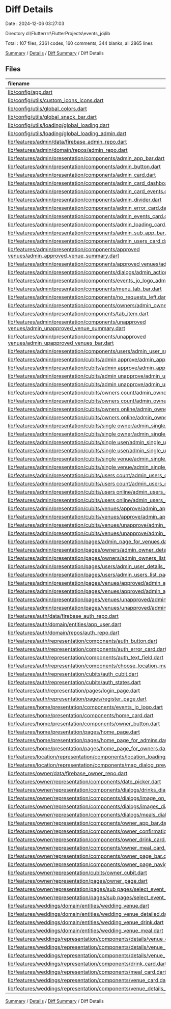 # Diff Details

Date : 2024-12-06 03:27:03

Directory d:\\Flutterrrr\\FlutterProjects\\events_jo\\lib

Total : 107 files,  2361 codes, 160 comments, 344 blanks, all 2865 lines

[Summary](results.md) / [Details](details.md) / [Diff Summary](diff.md) / Diff Details

## Files
| filename | language | code | comment | blank | total |
| :--- | :--- | ---: | ---: | ---: | ---: |
| [lib/config/app.dart](/lib/config/app.dart) | Dart | 29 | 11 | 0 | 40 |
| [lib/config/utils/custom_icons_icons.dart](/lib/config/utils/custom_icons_icons.dart) | Dart | 6 | 0 | 0 | 6 |
| [lib/config/utils/global_colors.dart](/lib/config/utils/global_colors.dart) | Dart | 18 | -1 | 8 | 25 |
| [lib/config/utils/global_snack_bar.dart](/lib/config/utils/global_snack_bar.dart) | Dart | 16 | 0 | 0 | 16 |
| [lib/config/utils/loading/global_loading.dart](/lib/config/utils/loading/global_loading.dart) | Dart | 13 | 0 | 0 | 13 |
| [lib/config/utils/loading/global_loading_admin.dart](/lib/config/utils/loading/global_loading_admin.dart) | Dart | 3 | 0 | 0 | 3 |
| [lib/features/admin/data/firebase_admin_repo.dart](/lib/features/admin/data/firebase_admin_repo.dart) | Dart | 104 | 15 | 17 | 136 |
| [lib/features/admin/domain/repos/admin_repo.dart](/lib/features/admin/domain/repos/admin_repo.dart) | Dart | 17 | 0 | 12 | 29 |
| [lib/features/admin/presentation/components/admin_app_bar.dart](/lib/features/admin/presentation/components/admin_app_bar.dart) | Dart | 47 | 0 | 5 | 52 |
| [lib/features/admin/presentation/components/admin_button.dart](/lib/features/admin/presentation/components/admin_button.dart) | Dart | 39 | -45 | 1 | -5 |
| [lib/features/admin/presentation/components/admin_card.dart](/lib/features/admin/presentation/components/admin_card.dart) | Dart | -19 | -1 | 0 | -20 |
| [lib/features/admin/presentation/components/admin_card_dashboard.dart](/lib/features/admin/presentation/components/admin_card_dashboard.dart) | Dart | 80 | 0 | 4 | 84 |
| [lib/features/admin/presentation/components/admin_card_events.dart](/lib/features/admin/presentation/components/admin_card_events.dart) | Dart | 80 | 0 | 4 | 84 |
| [lib/features/admin/presentation/components/admin_divider.dart](/lib/features/admin/presentation/components/admin_divider.dart) | Dart | 36 | 0 | 3 | 39 |
| [lib/features/admin/presentation/components/admin_error_card.dart](/lib/features/admin/presentation/components/admin_error_card.dart) | Dart | 42 | 0 | 4 | 46 |
| [lib/features/admin/presentation/components/admin_events_card.dart](/lib/features/admin/presentation/components/admin_events_card.dart) | Dart | 131 | 3 | 4 | 138 |
| [lib/features/admin/presentation/components/admin_loading_card.dart](/lib/features/admin/presentation/components/admin_loading_card.dart) | Dart | 29 | 0 | 3 | 32 |
| [lib/features/admin/presentation/components/admin_sub_app_bar.dart](/lib/features/admin/presentation/components/admin_sub_app_bar.dart) | Dart | 35 | 0 | 5 | 40 |
| [lib/features/admin/presentation/components/admin_users_card.dart](/lib/features/admin/presentation/components/admin_users_card.dart) | Dart | 96 | 1 | 4 | 101 |
| [lib/features/admin/presentation/components/approved venues/admin_approved_venue_summary.dart](/lib/features/admin/presentation/components/approved%20venues/admin_approved_venue_summary.dart) | Dart | 12 | 0 | -1 | 11 |
| [lib/features/admin/presentation/components/approved venues/admin_approved_venues_bar.dart](/lib/features/admin/presentation/components/approved%20venues/admin_approved_venues_bar.dart) | Dart | 17 | 0 | 0 | 17 |
| [lib/features/admin/presentation/components/dialogs/admin_actions_dialog.dart](/lib/features/admin/presentation/components/dialogs/admin_actions_dialog.dart) | Dart | 6 | 0 | 0 | 6 |
| [lib/features/admin/presentation/components/events_jo_logo_admin.dart](/lib/features/admin/presentation/components/events_jo_logo_admin.dart) | Dart | 65 | 0 | 3 | 68 |
| [lib/features/admin/presentation/components/menu_tab_bar.dart](/lib/features/admin/presentation/components/menu_tab_bar.dart) | Dart | 31 | 2 | 0 | 33 |
| [lib/features/admin/presentation/components/no_requests_left.dart](/lib/features/admin/presentation/components/no_requests_left.dart) | Dart | 4 | 0 | 1 | 5 |
| [lib/features/admin/presentation/components/owners/admin_owner_summary.dart](/lib/features/admin/presentation/components/owners/admin_owner_summary.dart) | Dart | 94 | 8 | 13 | 115 |
| [lib/features/admin/presentation/components/tab_item.dart](/lib/features/admin/presentation/components/tab_item.dart) | Dart | 23 | -22 | 0 | 1 |
| [lib/features/admin/presentation/components/unapproved venues/admin_unapproved_venue_summary.dart](/lib/features/admin/presentation/components/unapproved%20venues/admin_unapproved_venue_summary.dart) | Dart | 12 | 0 | -2 | 10 |
| [lib/features/admin/presentation/components/unapproved venues/admin_upapproved_venues_bar.dart](/lib/features/admin/presentation/components/unapproved%20venues/admin_upapproved_venues_bar.dart) | Dart | 17 | 0 | 0 | 17 |
| [lib/features/admin/presentation/components/users/admin_user_summary.dart](/lib/features/admin/presentation/components/users/admin_user_summary.dart) | Dart | 94 | 8 | 12 | 114 |
| [lib/features/admin/presentation/cubits/admin approve/admin_approve_cubit.dart](/lib/features/admin/presentation/cubits/admin%20approve/admin_approve_cubit.dart) | Dart | -104 | -18 | -17 | -139 |
| [lib/features/admin/presentation/cubits/admin approve/admin_approve_states.dart](/lib/features/admin/presentation/cubits/admin%20approve/admin_approve_states.dart) | Dart | -14 | -4 | -9 | -27 |
| [lib/features/admin/presentation/cubits/admin unapprove/admin_unapprove_cubit.dart](/lib/features/admin/presentation/cubits/admin%20unapprove/admin_unapprove_cubit.dart) | Dart | -114 | -23 | -20 | -157 |
| [lib/features/admin/presentation/cubits/admin unapprove/admin_unapprove_states.dart](/lib/features/admin/presentation/cubits/admin%20unapprove/admin_unapprove_states.dart) | Dart | -16 | -4 | -11 | -31 |
| [lib/features/admin/presentation/cubits/owners count/admin_owners_count_cubit.dart](/lib/features/admin/presentation/cubits/owners%20count/admin_owners_count_cubit.dart) | Dart | 51 | 13 | 14 | 78 |
| [lib/features/admin/presentation/cubits/owners count/admin_owners_count_states.dart](/lib/features/admin/presentation/cubits/owners%20count/admin_owners_count_states.dart) | Dart | 12 | 4 | 8 | 24 |
| [lib/features/admin/presentation/cubits/owners online/admin_owners_online_cubit.dart](/lib/features/admin/presentation/cubits/owners%20online/admin_owners_online_cubit.dart) | Dart | 23 | 5 | 7 | 35 |
| [lib/features/admin/presentation/cubits/owners online/admin_owners_online_states.dart](/lib/features/admin/presentation/cubits/owners%20online/admin_owners_online_states.dart) | Dart | 12 | 4 | 8 | 24 |
| [lib/features/admin/presentation/cubits/single owner/admin_single_owner_cubit.dart](/lib/features/admin/presentation/cubits/single%20owner/admin_single_owner_cubit.dart) | Dart | 32 | 6 | 9 | 47 |
| [lib/features/admin/presentation/cubits/single owner/admin_single_owner_states.dart](/lib/features/admin/presentation/cubits/single%20owner/admin_single_owner_states.dart) | Dart | 13 | 4 | 9 | 26 |
| [lib/features/admin/presentation/cubits/single user/admin_single_user_cubit.dart](/lib/features/admin/presentation/cubits/single%20user/admin_single_user_cubit.dart) | Dart | 32 | 6 | 9 | 47 |
| [lib/features/admin/presentation/cubits/single user/admin_single_user_states.dart](/lib/features/admin/presentation/cubits/single%20user/admin_single_user_states.dart) | Dart | 13 | 4 | 9 | 26 |
| [lib/features/admin/presentation/cubits/single venue/admin_single_venue_cubit.dart](/lib/features/admin/presentation/cubits/single%20venue/admin_single_venue_cubit.dart) | Dart | 142 | 11 | 21 | 174 |
| [lib/features/admin/presentation/cubits/single venue/admin_single_venue_states.dart](/lib/features/admin/presentation/cubits/single%20venue/admin_single_venue_states.dart) | Dart | 16 | 5 | 10 | 31 |
| [lib/features/admin/presentation/cubits/users count/admin_users_count_cubit.dart](/lib/features/admin/presentation/cubits/users%20count/admin_users_count_cubit.dart) | Dart | 51 | 13 | 14 | 78 |
| [lib/features/admin/presentation/cubits/users count/admin_users_count_states.dart](/lib/features/admin/presentation/cubits/users%20count/admin_users_count_states.dart) | Dart | 12 | 4 | 8 | 24 |
| [lib/features/admin/presentation/cubits/users online/admin_users_online_cubit.dart](/lib/features/admin/presentation/cubits/users%20online/admin_users_online_cubit.dart) | Dart | 23 | 5 | 7 | 35 |
| [lib/features/admin/presentation/cubits/users online/admin_users_online_states.dart](/lib/features/admin/presentation/cubits/users%20online/admin_users_online_states.dart) | Dart | 12 | 4 | 8 | 24 |
| [lib/features/admin/presentation/cubits/venues/approve/admin_approve_cubit.dart](/lib/features/admin/presentation/cubits/venues/approve/admin_approve_cubit.dart) | Dart | 154 | 31 | 26 | 211 |
| [lib/features/admin/presentation/cubits/venues/approve/admin_approve_states.dart](/lib/features/admin/presentation/cubits/venues/approve/admin_approve_states.dart) | Dart | 14 | 4 | 9 | 27 |
| [lib/features/admin/presentation/cubits/venues/unapprove/admin_unapprove_cubit.dart](/lib/features/admin/presentation/cubits/venues/unapprove/admin_unapprove_cubit.dart) | Dart | 169 | 38 | 29 | 236 |
| [lib/features/admin/presentation/cubits/venues/unapprove/admin_unapprove_states.dart](/lib/features/admin/presentation/cubits/venues/unapprove/admin_unapprove_states.dart) | Dart | 16 | 4 | 11 | 31 |
| [lib/features/admin/presentation/pages/admin_page_for_venues.dart](/lib/features/admin/presentation/pages/admin_page_for_venues.dart) | Dart | -34 | -2 | -2 | -38 |
| [lib/features/admin/presentation/pages/owners/admin_owner_details_page.dart](/lib/features/admin/presentation/pages/owners/admin_owner_details_page.dart) | Dart | 96 | 12 | 16 | 124 |
| [lib/features/admin/presentation/pages/owners/admin_owners_list_page.dart](/lib/features/admin/presentation/pages/owners/admin_owners_list_page.dart) | Dart | 89 | 6 | 9 | 104 |
| [lib/features/admin/presentation/pages/users/admin_user_details_page.dart](/lib/features/admin/presentation/pages/users/admin_user_details_page.dart) | Dart | 96 | 11 | 16 | 123 |
| [lib/features/admin/presentation/pages/users/admin_users_list_page.dart](/lib/features/admin/presentation/pages/users/admin_users_list_page.dart) | Dart | 89 | 6 | 9 | 104 |
| [lib/features/admin/presentation/pages/venues/approved/admin_approved_venue_details.dart](/lib/features/admin/presentation/pages/venues/approved/admin_approved_venue_details.dart) | Dart | 6 | 5 | -3 | 8 |
| [lib/features/admin/presentation/pages/venues/approved/admin_approved_venues.dart](/lib/features/admin/presentation/pages/venues/approved/admin_approved_venues.dart) | Dart | 9 | 0 | -1 | 8 |
| [lib/features/admin/presentation/pages/venues/unapproved/admin_unapproved_venue_details.dart](/lib/features/admin/presentation/pages/venues/unapproved/admin_unapproved_venue_details.dart) | Dart | 7 | 5 | -3 | 9 |
| [lib/features/admin/presentation/pages/venues/unapproved/admin_unapproved_venues.dart](/lib/features/admin/presentation/pages/venues/unapproved/admin_unapproved_venues.dart) | Dart | 13 | 0 | 0 | 13 |
| [lib/features/auth/data/firebase_auth_repo.dart](/lib/features/auth/data/firebase_auth_repo.dart) | Dart | 16 | 3 | 3 | 22 |
| [lib/features/auth/domain/entities/app_user.dart](/lib/features/auth/domain/entities/app_user.dart) | Dart | 4 | 0 | 0 | 4 |
| [lib/features/auth/domain/repos/auth_repo.dart](/lib/features/auth/domain/repos/auth_repo.dart) | Dart | 6 | 0 | 0 | 6 |
| [lib/features/auth/representation/components/auth_button.dart](/lib/features/auth/representation/components/auth_button.dart) | Dart | -3 | 0 | 0 | -3 |
| [lib/features/auth/representation/components/auth_error_card.dart](/lib/features/auth/representation/components/auth_error_card.dart) | Dart | 35 | 0 | 3 | 38 |
| [lib/features/auth/representation/components/auth_text_field.dart](/lib/features/auth/representation/components/auth_text_field.dart) | Dart | 1 | 1 | 0 | 2 |
| [lib/features/auth/representation/components/choose_location_method.dart](/lib/features/auth/representation/components/choose_location_method.dart) | Dart | -3 | 0 | 0 | -3 |
| [lib/features/auth/representation/cubits/auth_cubit.dart](/lib/features/auth/representation/cubits/auth_cubit.dart) | Dart | 3 | 1 | 3 | 7 |
| [lib/features/auth/representation/cubits/auth_states.dart](/lib/features/auth/representation/cubits/auth_states.dart) | Dart | 3 | 0 | 0 | 3 |
| [lib/features/auth/representation/pages/login_page.dart](/lib/features/auth/representation/pages/login_page.dart) | Dart | -6 | 0 | 0 | -6 |
| [lib/features/auth/representation/pages/register_page.dart](/lib/features/auth/representation/pages/register_page.dart) | Dart | -8 | -9 | -1 | -18 |
| [lib/features/home/presentation/components/events_jo_logo.dart](/lib/features/home/presentation/components/events_jo_logo.dart) | Dart | 0 | -1 | 0 | -1 |
| [lib/features/home/presentation/components/home_card.dart](/lib/features/home/presentation/components/home_card.dart) | Dart | -3 | 1 | 0 | -2 |
| [lib/features/home/presentation/components/owner_button.dart](/lib/features/home/presentation/components/owner_button.dart) | Dart | -3 | 0 | 0 | -3 |
| [lib/features/home/presentation/pages/home_page.dart](/lib/features/home/presentation/pages/home_page.dart) | Dart | 1 | -11 | -2 | -12 |
| [lib/features/home/presentation/pages/home_page_for_admins.dart](/lib/features/home/presentation/pages/home_page_for_admins.dart) | Dart | 173 | 30 | 27 | 230 |
| [lib/features/home/presentation/pages/home_page_for_owners.dart](/lib/features/home/presentation/pages/home_page_for_owners.dart) | Dart | -5 | 3 | -2 | -4 |
| [lib/features/location/representation/components/location_loading_dialog.dart](/lib/features/location/representation/components/location_loading_dialog.dart) | Dart | 7 | 0 | 1 | 8 |
| [lib/features/location/representation/components/map_dialog_preview.dart](/lib/features/location/representation/components/map_dialog_preview.dart) | Dart | -4 | 0 | 0 | -4 |
| [lib/features/owner/data/firebase_owner_repo.dart](/lib/features/owner/data/firebase_owner_repo.dart) | Dart | 1 | 0 | 0 | 1 |
| [lib/features/owner/representation/components/date_picker.dart](/lib/features/owner/representation/components/date_picker.dart) | Dart | -2 | 0 | 0 | -2 |
| [lib/features/owner/representation/components/dialogs/drinks_dialog_preview.dart](/lib/features/owner/representation/components/dialogs/drinks_dialog_preview.dart) | Dart | -3 | 0 | 0 | -3 |
| [lib/features/owner/representation/components/dialogs/image_on_tap_dialog.dart](/lib/features/owner/representation/components/dialogs/image_on_tap_dialog.dart) | Dart | -3 | 0 | 0 | -3 |
| [lib/features/owner/representation/components/dialogs/images_dialog_preview.dart](/lib/features/owner/representation/components/dialogs/images_dialog_preview.dart) | Dart | -3 | 0 | 0 | -3 |
| [lib/features/owner/representation/components/dialogs/meals_dialog_preview.dart](/lib/features/owner/representation/components/dialogs/meals_dialog_preview.dart) | Dart | -3 | 0 | 0 | -3 |
| [lib/features/owner/representation/components/owner_app_bar.dart](/lib/features/owner/representation/components/owner_app_bar.dart) | Dart | 73 | 3 | 10 | 86 |
| [lib/features/owner/representation/components/owner_confirmation_display_row.dart](/lib/features/owner/representation/components/owner_confirmation_display_row.dart) | Dart | -6 | 0 | 0 | -6 |
| [lib/features/owner/representation/components/owner_drink_card.dart](/lib/features/owner/representation/components/owner_drink_card.dart) | Dart | 2 | 0 | -1 | 1 |
| [lib/features/owner/representation/components/owner_meal_card.dart](/lib/features/owner/representation/components/owner_meal_card.dart) | Dart | 3 | 0 | -2 | 1 |
| [lib/features/owner/representation/components/owner_page_bar.dart](/lib/features/owner/representation/components/owner_page_bar.dart) | Dart | -3 | 0 | 0 | -3 |
| [lib/features/owner/representation/components/owner_page_navigation_bar.dart](/lib/features/owner/representation/components/owner_page_navigation_bar.dart) | Dart | -9 | 0 | 0 | -9 |
| [lib/features/owner/representation/cubits/owner_cubit.dart](/lib/features/owner/representation/cubits/owner_cubit.dart) | Dart | 3 | 1 | 1 | 5 |
| [lib/features/owner/representation/pages/owner_page.dart](/lib/features/owner/representation/pages/owner_page.dart) | Dart | -2 | 0 | -1 | -3 |
| [lib/features/owner/representation/pages/sub pages/select_event_drinks.dart](/lib/features/owner/representation/pages/sub%20pages/select_event_drinks.dart) | Dart | 3 | 0 | 0 | 3 |
| [lib/features/owner/representation/pages/sub pages/select_event_meals.dart](/lib/features/owner/representation/pages/sub%20pages/select_event_meals.dart) | Dart | 5 | 0 | 0 | 5 |
| [lib/features/weddings/domain/entities/wedding_venue.dart](/lib/features/weddings/domain/entities/wedding_venue.dart) | Dart | 4 | 0 | 0 | 4 |
| [lib/features/weddings/domain/entities/wedding_venue_detailed.dart](/lib/features/weddings/domain/entities/wedding_venue_detailed.dart) | Dart | 13 | 0 | 3 | 16 |
| [lib/features/weddings/domain/entities/wedding_venue_drink.dart](/lib/features/weddings/domain/entities/wedding_venue_drink.dart) | Dart | 1 | 0 | 1 | 2 |
| [lib/features/weddings/domain/entities/wedding_venue_meal.dart](/lib/features/weddings/domain/entities/wedding_venue_meal.dart) | Dart | 1 | 0 | 1 | 2 |
| [lib/features/weddings/representation/components/details/venue_date_picker.dart](/lib/features/weddings/representation/components/details/venue_date_picker.dart) | Dart | -2 | 0 | 0 | -2 |
| [lib/features/weddings/representation/components/details/venue_name_rating_and_location.dart](/lib/features/weddings/representation/components/details/venue_name_rating_and_location.dart) | Dart | -2 | 0 | 0 | -2 |
| [lib/features/weddings/representation/components/details/venue_people_slider.dart](/lib/features/weddings/representation/components/details/venue_people_slider.dart) | Dart | -5 | 0 | 0 | -5 |
| [lib/features/weddings/representation/components/drink_card.dart](/lib/features/weddings/representation/components/drink_card.dart) | Dart | -5 | 0 | 0 | -5 |
| [lib/features/weddings/representation/components/meal_card.dart](/lib/features/weddings/representation/components/meal_card.dart) | Dart | -5 | 0 | 0 | -5 |
| [lib/features/weddings/representation/components/venue_card.dart](/lib/features/weddings/representation/components/venue_card.dart) | Dart | -3 | 0 | 0 | -3 |
| [lib/features/weddings/representation/components/venue_details_button.dart](/lib/features/weddings/representation/components/venue_details_button.dart) | Dart | -3 | 0 | 0 | -3 |

[Summary](results.md) / [Details](details.md) / [Diff Summary](diff.md) / Diff Details